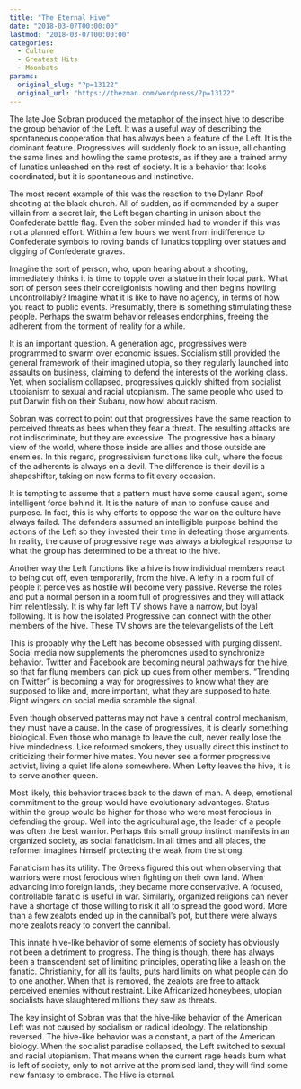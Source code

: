 ```yaml
---
title: "The Eternal Hive"
date: "2018-03-07T00:00:00"
lastmod: "2018-03-07T00:00:00"
categories:
  - Culture
  - Greatest Hits
  - Moonbats
params:
  original_slug: "?p=13122"
  original_url: "https://thezman.com/wordpress/?p=13122"
---
```


The late Joe Sobran produced [the metaphor of the insect
hive](http://www.sobran.com/hive/hive.shtml) to describe the group
behavior of the Left. It was a useful way of describing the spontaneous
cooperation that has always been a feature of the Left. It is the
dominant feature. Progressives will suddenly flock to an issue, all
chanting the same lines and howling the same protests, as if they are a
trained army of lunatics unleashed on the rest of society. It is a
behavior that looks coordinated, but it is spontaneous and instinctive.

The most recent example of this was the reaction to the Dylann Roof
shooting at the black church. All of sudden, as if commanded by a super
villain from a secret lair, the Left began chanting in unison about the
Confederate battle flag. Even the sober minded had to wonder if this was
not a planned effort. Within a few hours we went from indifference to
Confederate symbols to roving bands of lunatics toppling over statues
and digging of Confederate graves.

Imagine the sort of person, who, upon hearing about a shooting,
immediately thinks it is time to topple over a statue in their local
park. What sort of person sees their coreligionists howling and then
begins howling uncontrollably? Imagine what it is like to have no
agency, in terms of how you react to public events. Presumably, there is
something stimulating these people. Perhaps the swarm behavior releases
endorphins, freeing the adherent from the torment of reality for a
while.

It is an important question. A generation ago, progressives were
programmed to swarm over economic issues. Socialism still provided the
general framework of their imagined utopia, so they regularly launched
into assaults on business, claiming to defend the interests of the
working class. Yet, when socialism collapsed, progressives quickly
shifted from socialist utopianism to sexual and racial utopianism. The
same people who used to put Darwin fish on their Subaru, now howl about
racism.

Sobran was correct to point out that progressives have the same reaction
to perceived threats as bees when they fear a threat. The resulting
attacks are not indiscriminate, but they are excessive. The progressive
has a binary view of the world, where those inside are allies and those
outside are enemies. In this regard, progressivism functions like cult,
where the focus of the adherents is always on a devil. The difference is
their devil is a shapeshifter, taking on new forms to fit every
occasion.

It is tempting to assume that a pattern must have some causal agent,
some intelligent force behind it. It is the nature of man to confuse
cause and purpose. In fact, this is why efforts to oppose the war on the
culture have always failed. The defenders assumed an intelligible
purpose behind the actions of the Left so they invested their time in
defeating those arguments. In reality, the cause of progressive rage was
always a biological response to what the group has determined to be a
threat to the hive.

Another way the Left functions like a hive is how individual members
react to being cut off, even temporarily, from the hive. A lefty in a
room full of people it perceives as hostile will become very passive.
Reverse the roles and put a normal person in a room full of progressives
and they will attack him relentlessly. It is why far left TV shows have
a narrow, but loyal following. It is how the isolated Progressive can
connect with the other members of the hive. These TV shows are the
televangelists of the Left

This is probably why the Left has become obsessed with purging dissent.
Social media now supplements the pheromones used to synchronize
behavior. Twitter and Facebook are becoming neural pathways for the
hive, so that far flung members can pick up cues from other members.
“Trending on Twitter” is becoming a way for progressives to know what
they are supposed to like and, more important, what they are supposed to
hate. Right wingers on social media scramble the signal.

Even though observed patterns may not have a central control mechanism,
they must have a cause. In the case of progressives, it is clearly
something biological. Even those who manage to leave the cult, never
really lose the hive mindedness. Like reformed smokers, they usually
direct this instinct to criticizing their former hive mates. You never
see a former progressive activist, living a quiet life alone somewhere.
When Lefty leaves the hive, it is to serve another queen.

Most likely, this behavior traces back to the dawn of man. A deep,
emotional commitment to the group would have evolutionary advantages.
Status within the group would be higher for those who were most
ferocious in defending the group. Well into the agricultural age, the
leader of a people was often the best warrior. Perhaps this small group
instinct manifests in an organized society, as social fanaticism. In all
times and all places, the reformer imagines himself protecting the weak
from the strong.

Fanaticism has its utility. The Greeks figured this out when observing
that warriors were most ferocious when fighting on their own land. When
advancing into foreign lands, they became more conservative. A focused,
controllable fanatic is useful in war. Similarly, organized religions
can never have a shortage of those willing to risk it all to spread the
good word. More than a few zealots ended up in the cannibal’s pot, but
there were always more zealots ready to convert the cannibal.

This innate hive-like behavior of some elements of society has obviously
not been a detriment to progress. The thing is though, there has always
been a transcendent set of limiting principles, operating like a leash
on the fanatic. Christianity, for all its faults, puts hard limits on
what people can do to one another. When that is removed, the zealots are
free to attack perceived enemies without restraint. Like Africanized
honeybees, utopian socialists have slaughtered millions they saw as
threats.

The key insight of Sobran was that the hive-like behavior of the
American Left was not caused by socialism or radical ideology. The
relationship reversed. The hive-like behavior was a constant, a part of
the American biology. When the socialist paradise collapsed, the Left
switched to sexual and racial utopianism. That means when the current
rage heads burn what is left of society, only to not arrive at the
promised land, they will find some new fantasy to embrace. The Hive is
eternal.
